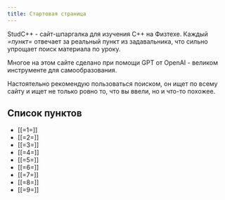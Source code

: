 ```yaml
---
title: Стартовая страница
---
```


StudC++ - cайт-шпаргалка для изучения C++ на Физтехе. Каждый *=пункт=* отвечает за реальный пункт из задавальника, что сильно упрощает поиск материала по уроку.

Многое на этом сайте сделано при помощи GPT от OpenAI - великом инструменте для самообразования.

Настоятельно рекомендую пользоваться поиском, он ищет по всему сайту и ищет не только ровно то, что вы ввели, но и что-то похожее.

## Список пунктов

- [[=1=]]
- [[=2=]]
- [[=3=]]
- [[=4=]]
- [[=5=]]
- [[=6=]]
- [[=7=]]
- [[=8=]]
- [[=9=]]